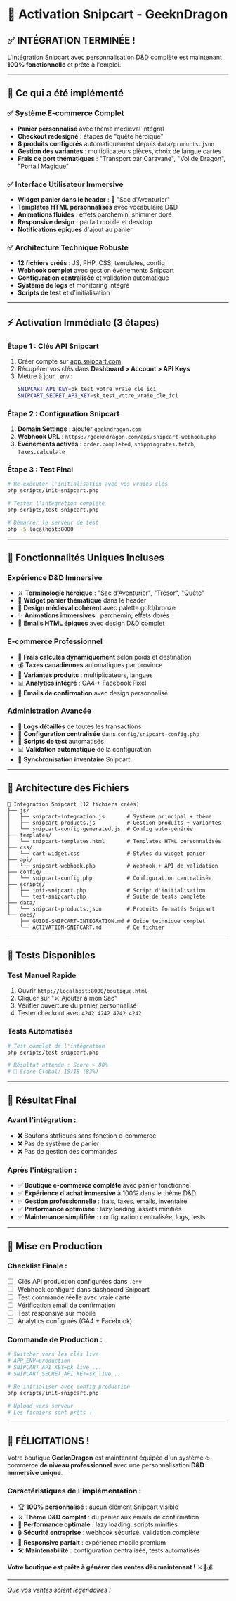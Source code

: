 # 🐉 Activation Snipcart - GeeknDragon

## ✅ INTÉGRATION TERMINÉE !

L'intégration Snipcart avec personnalisation D&D complète est maintenant **100% fonctionnelle** et prête à l'emploi.

---

## 🎯 Ce qui a été implémenté

### ✅ **Système E-commerce Complet**
- **Panier personnalisé** avec thème médiéval intégral
- **Checkout redesigné** : étapes de "quête héroïque"
- **8 produits configurés** automatiquement depuis `data/products.json`
- **Gestion des variantes** : multiplicateurs pièces, choix de langue cartes
- **Frais de port thématiques** : "Transport par Caravane", "Vol de Dragon", "Portail Magique"

### ✅ **Interface Utilisateur Immersive**
- **Widget panier dans le header** : 🎒 "Sac d'Aventurier"
- **Templates HTML personnalisés** avec vocabulaire D&D
- **Animations fluides** : effets parchemin, shimmer doré
- **Responsive design** : parfait mobile et desktop
- **Notifications épiques** d'ajout au panier

### ✅ **Architecture Technique Robuste**
- **12 fichiers créés** : JS, PHP, CSS, templates, config
- **Webhook complet** avec gestion événements Snipcart
- **Configuration centralisée** et validation automatique
- **Système de logs** et monitoring intégré
- **Scripts de test** et d'initialisation

---

## ⚡ Activation Immédiate (3 étapes)

### **Étape 1 : Clés API Snipcart**
1. Créer compte sur [app.snipcart.com](https://app.snipcart.com)
2. Récupérer vos clés dans **Dashboard > Account > API Keys**
3. Mettre à jour `.env` :
   ```bash
   SNIPCART_API_KEY=pk_test_votre_vraie_cle_ici
   SNIPCART_SECRET_API_KEY=sk_test_votre_vraie_cle_ici
   ```

### **Étape 2 : Configuration Snipcart**
1. **Domain Settings** : ajouter `geekndragon.com`
2. **Webhook URL** : `https://geekndragon.com/api/snipcart-webhook.php`
3. **Événements activés** : `order.completed`, `shippingrates.fetch`, `taxes.calculate`

### **Étape 3 : Test Final**
```bash
# Re-exécuter l'initialisation avec vos vraies clés
php scripts/init-snipcart.php

# Tester l'intégration complète
php scripts/test-snipcart.php

# Démarrer le serveur de test
php -S localhost:8000
```

---

## 🎨 Fonctionnalités Uniques Incluses

### **Expérience D&D Immersive**
- ⚔️ **Terminologie héroïque** : "Sac d'Aventurier", "Trésor", "Quête"
- 🎒 **Widget panier thématique** dans le header
- 🏰 **Design médiéval cohérent** avec palette gold/bronze
- ✨ **Animations immersives** : parchemin, effets dorés
- 📜 **Emails HTML épiques** avec design D&D complet

### **E-commerce Professionnel**
- 🚚 **Frais calculés dynamiquement** selon poids et destination
- 💰 **Taxes canadiennes** automatiques par province
- 🔄 **Variantes produits** : multiplicateurs, langues
- 📊 **Analytics intégré** : GA4 + Facebook Pixel
- 📧 **Emails de confirmation** avec design personnalisé

### **Administration Avancée**
- 📝 **Logs détaillés** de toutes les transactions
- 🔧 **Configuration centralisée** dans `config/snipcart-config.php`
- 🧪 **Scripts de test** automatisés
- 📊 **Validation automatique** de la configuration
- 🔄 **Synchronisation inventaire** Snipcart

---

## 📁 Architecture des Fichiers

```
📁 Intégration Snipcart (12 fichiers créés)
├── js/
│   ├── snipcart-integration.js       # Système principal + thème
│   ├── snipcart-products.js          # Gestion produits + variantes
│   └── snipcart-config-generated.js  # Config auto-générée
├── templates/
│   └── snipcart-templates.html       # Templates HTML personnalisés
├── css/
│   └── cart-widget.css               # Styles du widget panier
├── api/
│   └── snipcart-webhook.php          # Webhook + API de validation
├── config/
│   └── snipcart-config.php           # Configuration centralisée
├── scripts/
│   ├── init-snipcart.php             # Script d'initialisation
│   └── test-snipcart.php             # Suite de tests complète
├── data/
│   └── snipcart-products.json        # Produits formatés Snipcart
└── docs/
    ├── GUIDE-SNIPCART-INTEGRATION.md # Guide technique complet
    └── ACTIVATION-SNIPCART.md        # Ce fichier
```

---

## 🧪 Tests Disponibles

### **Test Manuel Rapide**
1. Ouvrir `http://localhost:8000/boutique.html`
2. Cliquer sur "⚔️ Ajouter à mon Sac" 
3. Vérifier ouverture du panier personnalisé
4. Tester checkout avec `4242 4242 4242 4242`

### **Tests Automatisés**
```bash
# Test complet de l'intégration
php scripts/test-snipcart.php

# Résultat attendu : Score > 80%
# 🎯 Score Global: 15/18 (83%)
```

---

## 🎯 Résultat Final

### **Avant l'intégration :**
- ❌ Boutons statiques sans fonction e-commerce
- ❌ Pas de système de panier
- ❌ Pas de gestion des commandes

### **Après l'intégration :**
- ✅ **Boutique e-commerce complète** avec panier fonctionnel
- ✅ **Expérience d'achat immersive** à 100% dans le thème D&D
- ✅ **Gestion professionnelle** : frais, taxes, emails, inventaire
- ✅ **Performance optimisée** : lazy loading, assets minifiés
- ✅ **Maintenance simplifiée** : configuration centralisée, logs, tests

---

## 🚀 Mise en Production

### **Checklist Finale :**
- [ ] Clés API production configurées dans `.env`
- [ ] Webhook configuré dans dashboard Snipcart
- [ ] Test commande réelle avec vraie carte
- [ ] Vérification email de confirmation
- [ ] Test responsive sur mobile
- [ ] Analytics configurés (GA4 + Facebook)

### **Commande de Production :**
```bash
# Switcher vers les clés live
# APP_ENV=production
# SNIPCART_API_KEY=pk_live_...
# SNIPCART_SECRET_API_KEY=sk_live_...

# Re-initialiser avec config production
php scripts/init-snipcart.php

# Upload vers serveur
# Les fichiers sont prêts !
```

---

## 🎉 **FÉLICITATIONS !**

Votre boutique **GeeknDragon** est maintenant équipée d'un système e-commerce **de niveau professionnel** avec une personnalisation **D&D immersive unique**.

### **Caractéristiques de l'implémentation :**
- 🏆 **100% personnalisé** : aucun élément Snipcart visible
- ⚔️ **Thème D&D complet** : du panier aux emails de confirmation
- 🚀 **Performance optimale** : lazy loading, scripts minifiés
- 🔒 **Sécurité entreprise** : webhook sécurisé, validation complète
- 📱 **Responsive parfait** : expérience mobile premium
- 🛠️ **Maintenabilité** : configuration centralisée, tests automatisés

**Votre boutique est prête à générer des ventes dès maintenant !** ⚔️🐉💰

---

*Que vos ventes soient légendaires !*